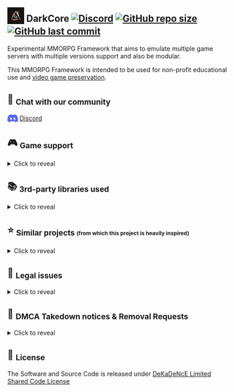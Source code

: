 ## <sub><img loading="lazy" height="38" alt="" src="https://raw.githubusercontent.com/DeKaDeNcE/DarkCore/main/images/darkcore.png" /></sub> DarkCore [![Discord](https://img.shields.io/discord/1069080006518640760.svg?logo=discord)](https://discord.gg/BwU9aAhHcE) [![GitHub repo size](https://img.shields.io/github/repo-size/DeKaDeNcE/darkcore.svg)](#-darkcore-----) [![GitHub last commit](https://img.shields.io/github/last-commit/DeKaDeNcE/DarkCore.svg)](#-darkcore-----)

Experimental MMORPG Framework that aims to emulate multiple game servers with multiple versions support and also be modular.

This MMORPG Framework is intended to be used for non-profit educational use and [video game preservation](https://en.wikipedia.org/wiki/Video_game_preservation).

## 💬 <sub>Chat with our community</sub>

<sub><img loading="lazy" height="18" alt="" src="https://raw.githubusercontent.com/DeKaDeNcE/DarkCore/main/images/discord-mark-blue.png" /></sub> [Discord](https://discord.gg/BwU9aAhHcE)

## 🎮 <sub>Game support</sub>
<details>
<summary>Click to reveal</summary>

---
[![This list is not always up to date.](https://raw.githubusercontent.com/DeKaDeNcE/DarkCore/main/images/not-up-to-date.svg)](#-game-support)

[![These logos, images and all related materials are copyright to their respective owners.](https://raw.githubusercontent.com/DeKaDeNcE/DarkCore/main/images/logo-disclaimer.svg)](#-game-support)

|                                                                          Logo                                                                           |  Short Name   | Year |      Version       | Login | World |
|:-------------------------------------------------------------------------------------------------------------------------------------------------------:|:-------------:|:----:|:------------------:|:-----:|:-----:|
|            <img loading="lazy" height="24" alt="" src="https://raw.githubusercontent.com/DeKaDeNcE/DarkCore/main/images/df.png " alt="DF" />            |      DF       | 2022 | <sup>*</sup>10.0.5 |   ❌   |   ❌   | 
|            <img loading="lazy" height="24" alt="" src="https://raw.githubusercontent.com/DeKaDeNcE/DarkCore/main/images/sl.png" alt="SL" />             |      SL       | 2020 |       9.2.7        |   ❌   |   ❌   |
|           <img loading="lazy" height="24" alt="" src="https://raw.githubusercontent.com/DeKaDeNcE/DarkCore/main/images/bfa.png" alt="BfA" />            |      BfA      | 2018 |       8.3.7        |   ❌   |   ❌   |
|        <img loading="lazy" height="24" alt="" src="https://raw.githubusercontent.com/DeKaDeNcE/DarkCore/main/images/legion.png" alt="Legion" />         |    Legion     | 2016 |       7.3.5        |   ❌   |   ❌   |
|           <img loading="lazy" height="24" alt="" src="https://raw.githubusercontent.com/DeKaDeNcE/DarkCore/main/images/wod.png" alt="WoD" />            |      WoD      | 2014 |       6.2.4        |   ❌   |   ❌   |
|           <img loading="lazy" height="24" alt="" src="https://raw.githubusercontent.com/DeKaDeNcE/DarkCore/main/images/mop.png" alt="MoP" />            |      MoP      | 2012 |       5.4.8        |   ❌   |   ❌   |
|          <img loading="lazy" height="24" alt="" src="https://raw.githubusercontent.com/DeKaDeNcE/DarkCore/main/images/cata.png" alt="Cata" />           |     Cata      | 2010 |       4.3.4        |   ❌   |   ❌   |
| <img loading="lazy" height="24" alt="" src="https://raw.githubusercontent.com/DeKaDeNcE/DarkCore/main/images/wotlk-classic.png " alt="WotLK Classic" /> | WotLK Classic | 2022 | <sup>*</sup>3.4.1  |   ❌   |   ❌   |
|         <img loading="lazy" height="24" alt="" src="https://raw.githubusercontent.com/DeKaDeNcE/DarkCore/main/images/wotlk.png" alt="WotLK" />          |     WotLK     | 2008 |       3.3.5        |   ❌   |   ❌   |
|   <img loading="lazy" height="24" alt="" src="https://raw.githubusercontent.com/DeKaDeNcE/DarkCore/main/images/tbc-classic.png " alt="TBC Classic" />   |  TBC Classic  | 2021 |       2.5.4        |   ❌   |   ❌   |
|           <img loading="lazy" height="24" alt="" src="https://raw.githubusercontent.com/DeKaDeNcE/DarkCore/main/images/tbc.png" alt="TBC" />            |      TBC      | 2007 |       2.4.3        |   ❌   |   ❌   |
|       <img loading="lazy" height="24" alt="" src="https://raw.githubusercontent.com/DeKaDeNcE/DarkCore/main/images/classic.png" alt="Classic" />        |    Classic    | 2019 |       1.14.3       |   ❌   |   ❌   |
|       <img loading="lazy" height="24" alt="" src="https://raw.githubusercontent.com/DeKaDeNcE/DarkCore/main/images/vanilla.png" alt="Vanilla" />        |    Vanilla    | 2004 |       1.12.1       |   ❌   |   ❌   |
---

[![World of Warcraft® and Blizzard Entertainment® are all trademarks or registered trademarks of Blizzard Entertainment in the United States and/or other countries.](https://raw.githubusercontent.com/DeKaDeNcE/DarkCore/main/images/blizz-disclaimer.svg)](#-game-support)
</details>

## 📚 <sub>3rd-party libraries used</sub>
<details>
<summary>Click to reveal</summary>

---
[![This list is not always up to date.](https://raw.githubusercontent.com/DeKaDeNcE/DarkCore/main/images/not-up-to-date.svg)](#-libraries-used)

[![These logos, images and all related materials are copyright to their respective owners.](https://raw.githubusercontent.com/DeKaDeNcE/DarkCore/main/images/logo-disclaimer.svg)](#-libraries-used)

| Name                         | Website                                                                                                                            | Repository                                                                                                    | License                                                                                        |
|:-----------------------------|:-----------------------------------------------------------------------------------------------------------------------------------|:--------------------------------------------------------------------------------------------------------------|:-----------------------------------------------------------------------------------------------|
---
</details>

## ⭐ <sub>Similar projects <sub><sup>(from which this project is heavily inspired)</sup></sub></sub>
<details>
<summary>Click to reveal</summary>

---
[![These logos, images and all related materials are copyright to their respective owners.](https://raw.githubusercontent.com/DeKaDeNcE/DarkCore/main/images/logo-disclaimer.svg)](#-libraries-used)

|                                                               Logo                                                               | Name                  | Version                    | Website                                                                    | Repository                                                                                                                            | License                                                                                          |
|:--------------------------------------------------------------------------------------------------------------------------------:|:----------------------|:---------------------------|:---------------------------------------------------------------------------|:--------------------------------------------------------------------------------------------------------------------------------------|:-------------------------------------------------------------------------------------------------|
|       <img loading="lazy" width="48" src="https://raw.githubusercontent.com/DeKaDeNcE/DarkCore/main/images/ascemu.png" />        | AscEmu                | Vanilla TBC WotLK Cata MoP | [ascemu.org](http://www.ascemu.org/)                                       | [github.com/AscEmu/AscEmu](https://github.com/AscEmu/AscEmu)                                                                          | [AGPL-3.0](https://github.com/AscEmu/AscEmu/blob/master/LICENSE.md)                              |
|     <img loading="lazy" width="48" src="https://raw.githubusercontent.com/DeKaDeNcE/DarkCore/main/images/azerothcore.png" />     | AzerothCore           | WotLK                      | [azerothcore.org](https://www.azerothcore.org/)                            | [github.com/azerothcore/azerothcore-wotlk](https://github.com/azerothcore/azerothcore-wotlk)                                          | [AGPL-3.0](https://github.com/azerothcore/azerothcore-wotlk/blob/master/LICENSE)                 |
|   <img loading="lazy" width="48" src="https://raw.githubusercontent.com/DeKaDeNcE/DarkCore/main/images/cmangos-classic.png" />   | CMaNGOS Classic       | Vanilla                    | [cmangos.net](https://cmangos.net/)                                        | [github.com/cmangos/mangos-classic](https://github.com/cmangos/mangos-classic)                                                        | [GPL-2.0](https://github.com/cmangos/mangos-classic/blob/master/LICENSE)                         |
|     <img loading="lazy" width="48" src="https://raw.githubusercontent.com/DeKaDeNcE/DarkCore/main/images/cmangos-tbc.png" />     | CMaNGOS TBC           | TBC                        | [cmangos.net](https://cmangos.net/)                                        | [github.com/cmangos/mangos-tbc](https://github.com/cmangos/mangos-tbc)                                                                | [GPL-2.0](https://github.com/cmangos/mangos-tbc/blob/master/LICENSE)                             |
|    <img loading="lazy" width="48" src="https://raw.githubusercontent.com/DeKaDeNcE/DarkCore/main/images/cmangos-wotlk.png" />    | CMaNGOS WotLK         | WotLK                      | [cmangos.net](https://cmangos.net/)                                        | [github.com/cmangos/mangos-wotlk](https://github.com/cmangos/mangos-wotlk)                                                            | [GPL-2.0](https://github.com/cmangos/mangos-wotlk/blob/master/LICENSE.md)                        |
|     <img loading="lazy" width="48" src="https://raw.githubusercontent.com/DeKaDeNcE/DarkCore/main/images/cyphercore.png" />      | CypherCore            | Latest                     | ❌                                                                          | [github.com/CypherCore/CypherCore](https://github.com/CypherCore/CypherCore)                                                          | [GPL-3.0](https://github.com/CypherCore/CypherCore/blob/master/LICENSE)                          |
| <img loading="lazy" width="48" src="https://raw.githubusercontent.com/DeKaDeNcE/DarkCore/main/images/mangos-zero-vanilla.gif" /> | MaNGOS Zero Vanilla   | Vanilla                    | [getmangos.eu](http://getmangos.eu/)                                       | [github.com/mangoszero/server](https://github.com/mangoszero/server)                                                                  | [GPL-2.0](https://github.com/mangoszero/server/blob/master/LICENSE)                              |
|   <img loading="lazy" width="48" src="https://raw.githubusercontent.com/DeKaDeNcE/DarkCore/main/images/mangos-one-tbc.gif" />    | MaNGOS One TBC        | TBC                        | [getmangos.eu](http://getmangos.eu/)                                       | [github.com/mangosone/server](https://github.com/mangosone/server)                                                                    | [GPL-2.0](https://github.com/mangosone/server/blob/master/LICENSE)                               |
|  <img loading="lazy" width="48" src="https://raw.githubusercontent.com/DeKaDeNcE/DarkCore/main/images/mangos-two-wotlk.gif" />   | MaNGOS Two WotLK      | WotLK                      | [getmangos.eu](http://getmangos.eu/)                                       | [github.com/mangostwo/server](https://github.com/mangostwo/server)                                                                    | [GPL-2.0](https://github.com/mangostwo/server/blob/master/LICENSE)                               |
|  <img loading="lazy" width="48" src="https://raw.githubusercontent.com/DeKaDeNcE/DarkCore/main/images/mangos-three-cata.gif" />  | MaNGOS Three Cata     | Cata                       | [getmangos.eu](http://getmangos.eu/)                                       | [github.com/mangosthree/server](https://github.com/mangosthree/server)                                                                | [GPL-2.0](https://github.com/mangosthree/server/blob/master/LICENSE)                             |
|   <img loading="lazy" width="48" src="https://raw.githubusercontent.com/DeKaDeNcE/DarkCore/main/images/mangos-four-mop.gif" />   | MaNGOS Four MoP       | MoP                        | [getmangos.eu](http://getmangos.eu/)                                       | [github.com/mangosfour/server](https://github.com/mangosfour/server)                                                                  | [GPL-2.0](https://github.com/mangosfour/server/blob/master/LICENSE)                              |
|   <img loading="lazy" width="48" src="https://raw.githubusercontent.com/DeKaDeNcE/DarkCore/main/images/mangos-five-wod.gif" />   | MaNGOS Five WoD       | WoD                        | [getmangos.eu](http://getmangos.eu/)                                       | [github.com/mangosfive/server](https://github.com/mangosfive/server)                                                                  | [GPL-2.0](https://github.com/mangosfive/server/blob/master/LICENSE)                              |
|     <img loading="lazy" width="48" src="https://raw.githubusercontent.com/DeKaDeNcE/DarkCore/main/images/trinitycore.png" />     | TrinityCore           | WotLK Latest               | [trinitycore.org](https://www.trinitycore.org/)                            | [github.com/TrinityCore/TrinityCore](https://github.com/TrinityCore/TrinityCore)                                                      | [GPL-2.0](https://github.com/TrinityCore/TrinityCore/blob/master/COPYING)                        |
|     <img loading="lazy" width="48" src="https://raw.githubusercontent.com/DeKaDeNcE/DarkCore/main/images/trinitycore.png" />     | TrinityCore Cataclysm | Cata                       | [trinitycore.org](https://www.trinitycore.org/)                            | [github.com/The-Cataclysm-Preservation-Project/TrinityCore](https://github.com/The-Cataclysm-Preservation-Project/TrinityCore)        | [GPL-2.0](https://github.com/The-Cataclysm-Preservation-Project/TrinityCore/blob/master/COPYING) |
|       <img loading="lazy" width="48" src="https://raw.githubusercontent.com/DeKaDeNcE/DarkCore/main/images/vmangos.png" />       | vMaNGOS Vanilla       | Vanilla                    | ❌                                                                          | [github.com/vmangos/core](https://github.com/vmangos/core)                                                                            | [GPL-2.0](https://github.com/vmangos/core/blob/development/LICENSE)                              |
|        <img loading="lazy" width="48" src="https://raw.githubusercontent.com/DeKaDeNcE/DarkCore/main/images/wcell.png" />        | WCell                 | WotLK                      | [wcell.org](https://web.archive.org/web/20181114211441/http://wcell.org/)❌ | [github.com/WCell/WCell](https://github.com/WCell/WCell)                                                                              | [GPL-2.0](https://github.com/WCell/WCell/blob/master/LICENSE.txt)                                |
---
</details>

## 📑 <sub>Legal issues</sub>
<details>
<summary>Click to reveal</summary>

---
In general, the copying and distribution of video games that are under copyright without authorization is considered a copyright violation (often called as software piracy).

Through the Library of Congress, some key exemptions to the DMCA have been granted to allow for video game preservation.

* In the 2003 set of exemptions, the Library disallowed enforcement of the DMCA for "computer programs protected by dongles that prevent access due to malfunction or damage and which are obsolete" and for "computer programs and video games distributed in formats that have become obsolete and which require the original media or hardware as a condition of access".
* In the 2015 exemptions, the Library granted permission for preservationists to work around copy-protection in games which required an authentication step with an external server that was no longer online prior to playing the game which otherwise did not require online connectivity; this specifically did not cover games that were based on a server-client mode like most massively-multiplayer online games (MMOs).
* In the 2018 exemptions, the Library allowed for preservation and fair use of server-based games like MMos, permitting preservationists to offer such games where they have legally obtained the game's code within museums and libraries.

More information here: [https://www.copyright.gov/1201/docs/librarian_statement_01.html](https://www.copyright.gov/1201/docs/librarian_statement_01.html)

---
</details>

## 📄 <sub>DMCA Takedown notices & Removal Requests</sub>
<details>
<summary>Click to reveal</summary>

---
DeKaDeNcE is aware of intellectual property rights and other proprietary rights of others.

If you own the copyrights to code on this repository and would like to request removal please note that we process all correct and complete removal requests within 5 working days.

Please include the following information in your claim request:

* Identification of the copyrighted work that you claim has been infringed;
* An exact description of where the material is located;
* Your full address, phone number, and email address;
* A statement by you that you have a good-faith belief that the disputed use is not authorized by the copyright owner, its agent, or the law;
* A statement by you, made under penalty of perjury, that the above information in your notice is accurate and that you are the owner of the copyright interest involved or are authorized to act on behalf of that owner;
* Your electronic or physical signature.

You may send an email to **dmca [at] dekadence.net** for all **DMCA Takedown notices / Removal Requests**.

You will receive a confirmation once your request has been processed.

---
</details>

## 📝 <sub>License</sub>

The Software and Source Code is released under [DeKaDeNcE Limited Shared Code License](https://github.com/DeKaDeNcE/DarkCore/blob/main/LICENSE.md)